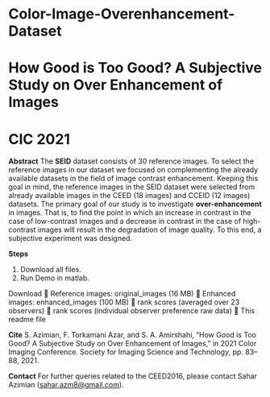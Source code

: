 # Color-Image-Overenhancement-Dataset
# How Good is Too Good? A Subjective Study on Over Enhancement of Images
# CIC 2021

**Abstract**
The **SEID** dataset consists of 30 reference images. To select the reference images in our dataset we focused on complementing the already available datasets in the field of image contrast enhancement. Keeping this goal in mind, the reference images in the SEID dataset were selected from already available images in the CEED (18 images) and CCEID (12 images) datasets. The primary goal of our study is to investigate **over-enhancement** in images. That is, to find the point in which an increase in contrast in the case of low-contrast images and a decrease in contrast in the case of high-contrast images will result in the degradation of image quality. To this end, a subjective experiment was designed.

**Steps**
1. Download all files.
2. Run Demo in matlab.

Download
 Reference images: original_images (16 MB)
 Enhanced images: enhanced_images (100 MB)
 rank scores (averaged over 23 observers)
 rank scores (individual observer preference raw data)
 This readme file


**Cite**
S. Azimian, F. Torkamani Azar, and S. A. Amirshahi, “How Good is Too Good? A Subjective Study on Over Enhancement of Images,” in 2021 Color Imaging Conference. Society for Imaging Science and Technology, pp. 83–88, 2021.

**Contact**
For further queries related to the CEED2016, please contact Sahar Azimian (sahar.azm8@gmail.com).

